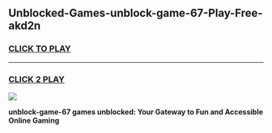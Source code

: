 
## Unblocked-Games-unblock-game-67-Play-Free-akd2n
<h3>
<a href="https://premium76.site?title=unblock-game-67&ref=09A">CLICK TO PLAY</a></h3>
<hr>

<h3>
<a href="https://premium76.site?title=unblock-game-67&ref=09A">CLICK 2 PLAY</a>
  
</h3>

<a href="https://premium76.site?title=unblock-game-67&ref=09A"><img src="https://clearcache.store/games.png"></a>


**unblock-game-67 games unblocked: Your Gateway to Fun and Accessible Online Gaming**
